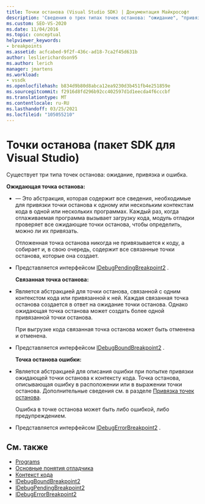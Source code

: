 ```yaml
---
title: Точки останова (Visual Studio SDK) | Документация Майкрософт
description: 'Сведения о трех типах точек останова: "ожидание", "привязано" и "ошибка". В этой статье перечислены интерфейсы, используемые для реализации типов.'
ms.custom: SEO-VS-2020
ms.date: 11/04/2016
ms.topic: conceptual
helpviewer_keywords:
- breakpoints
ms.assetid: acfcabed-9f2f-436c-ad18-7ca2f45d631b
author: leslierichardson95
ms.author: lerich
manager: jmartens
ms.workload:
- vssdk
ms.openlocfilehash: b834d9b80d8abca12ea9230d3b451fb4e251859e
ms.sourcegitcommit: f2916d8fd296b92cc402597d1d1eecda4f6cccbf
ms.translationtype: MT
ms.contentlocale: ru-RU
ms.lasthandoff: 03/25/2021
ms.locfileid: "105055210"
---
```

# <a name="breakpoints-visual-studio-sdk"></a>Точки останова (пакет SDK для Visual Studio)
Существует три типа точек останова: ожидание, привязка и ошибка.

 **Ожидающая точка останова:**

- — Это абстракция, которая содержит все сведения, необходимые для привязки точки останова к одному или нескольким контекстам кода в одной или нескольких программах. Каждый раз, когда отлаживаемая программа вызывает загрузку кода, модуль отладки проверяет все ожидающие точки останова, чтобы определить, можно ли их привязать.

   Отложенная точка останова никогда не привязывается к коду, а собирает и, в свою очередь, содержит все связанные точки останова, которые она создает.

- Представляется интерфейсом [IDebugPendingBreakpoint2](../../extensibility/debugger/reference/idebugpendingbreakpoint2.md) .

  **Связанная точка останова:**

- Является абстракцией для точки останова, связанной с одним контекстом кода или привязанной к ней. Каждая связанная точка останова создается в ответ на ожидание точки останова. Однако ожидающая точка останова может создать более одной привязанной точки останова.

   При выгрузке кода связанная точка останова может быть отменена и отменена.

- Представляется интерфейсом [IDebugBoundBreakpoint2](../../extensibility/debugger/reference/idebugboundbreakpoint2.md) .

  **Точка останова ошибки:**

- Является абстракцией для описания ошибки при попытке привязки ожидающей точки останова к контексту кода. Точка останова, описывающая ошибку в расположении или в выражении точки останова. Дополнительные сведения см. в разделе [Привязка точек останова](../../extensibility/debugger/binding-breakpoints.md).

   Ошибка в точке останова может быть либо ошибкой, либо предупреждением.

- Представляется интерфейсом [IDebugErrorBreakpoint2](../../extensibility/debugger/reference/idebugerrorbreakpoint2.md) .

## <a name="see-also"></a>См. также
- [Programs](../../extensibility/debugger/programs.md)
- [Основные понятия отладчика](../../extensibility/debugger/debugger-concepts.md)
- [Контекст кода](../../extensibility/debugger/code-context.md)
- [IDebugBoundBreakpoint2](../../extensibility/debugger/reference/idebugboundbreakpoint2.md)
- [IDebugPendingBreakpoint2](../../extensibility/debugger/reference/idebugpendingbreakpoint2.md)
- [IDebugErrorBreakpoint2](../../extensibility/debugger/reference/idebugerrorbreakpoint2.md)

